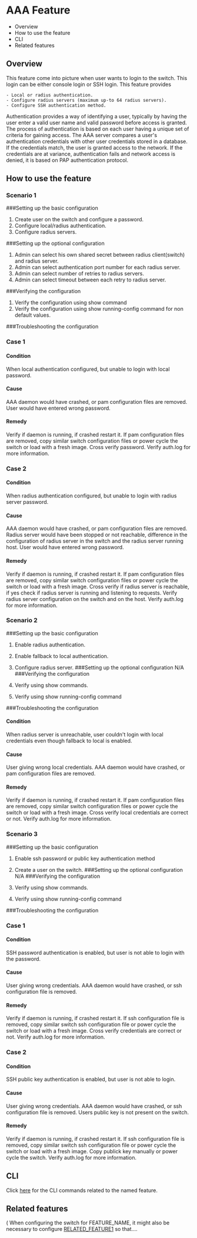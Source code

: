 <!--  See the https://github.com/adam-p/markdown-here/wiki/Markdown-Cheatsheet for additional information about markdown text.
Here are a few suggestions in regards to style and grammar:
* Use active voice. With active voice, the subject is the doer of the action. Tell the reader what
to do by using the imperative mood, for example, Press Enter to view the next screen. See https://en.wikipedia.org/wiki/Active_voice for more information about the active voice. 
* Use present tense. See https://en.wikipedia.org/wiki/Present_tense for more information about using the present tense. 
* Avoid the use of I or third person. Address your instructions to the user. In text, refer to the reader as you (second person) rather than as the user (third person). The exception to not using the third-person is when the documentation is for an administrator. In that case, *the user* is someone the reader interacts with, for example, teach your users how to back up their laptop. 
* See https://en.wikipedia.org/wiki/Wikipedia%3aManual_of_Style for an online style guide.
Note regarding anchors:
--StackEdit automatically creates an anchor tag based off of each heading.  Spaces and other nonconforming characters are substituted by other characters in the anchor when the file is converted to HTML. 
 --> 
 
AAA Feature
=======

- Overview
- How to use the feature
- CLI
- Related features
 
## Overview ##
 <!--Provide an overview here. This overview should give the reader an introduction of when, where and why they would use the feature. -->
This feature come into picture when user wants to login to the switch. This login can be either console login or SSH login. This feature provides

	- Local or radius authentication. 
	- Configure radius servers (maximum up-to 64 radius servers).
	- Configure SSH authentication method.
	 
 Authentication provides a way of identifying a user, typically by having the user enter a valid user name and valid password before access is granted. The process of authentication is based on each user having a unique set of criteria for gaining access. The AAA server compares a user's authentication credentials with other user credentials stored in a database. If the credentials match, the user is granted access to the network. If the credentials are at variance, authentication fails and network access is denied, it is based on PAP authentication protocol.

## How to use the feature ##
### Scenario 1 ###
###Setting up the basic configuration

 1. Create user on the switch and configure a password.
 2. Configure local/radius authentication.
 3. Configure radius servers.

###Setting up the optional configuration
 1. Admin can select his own shared secret between radius client(switch) and radius server.  
 2. Admin can select authentication port number for each radius server.
 3. Admin can select number of retries to radius servers.
 4. Admin can select timeout between each retry to radius server.

###Verifying the configuration

 1. Verify the configuration using show command
 2. Verify the configuration using show running-config command for non default values.

###Troubleshooting the configuration
### Case 1
#### Condition 
When local authentication configured, but unable to login with local password. 
#### Cause 
AAA daemon would have crashed, or pam configuration files are removed. User would have entered wrong password.
#### Remedy  
Verify if daemon is running, if crashed restart it.
If pam configuration files are removed, copy similar switch configuration files or power cycle the switch or load with a fresh image. Cross verify password. Verify auth.log for more information.

### Case 2 
#### Condition 
When radius authentication configured, but unable to login with radius server password. 
#### Cause 
AAA daemon would have crashed, or pam configuration files are removed.
Radius server would have been stopped or not reachable, difference in the configuration of radius server in the switch and the radius server running host. User would have entered wrong password.
#### Remedy  
Verify if daemon is running, if crashed restart it. If pam configuration files are removed, copy similar switch configuration files or power cycle the switch or load with a fresh image. Cross verify if radius server is reachable, if yes check if radius server is running and listening to requests. Verify radius server configuration on the switch and on the host. Verify auth.log for more information.

### Scenario 2 ###
###Setting up the basic configuration
 1. Enable radius authentication.
 2. Enable fallback to local authentication.
 3. Configure radius server.
###Setting up the optional configuration
N/A
###Verifying the configuration

 1. Verify using show commands.
 2. Verify using show running-config command 

###Troubleshooting the configuration
#### Condition 
When radius server is unreachable, user couldn't login with local credentials even though fallback to local is enabled.  
#### Cause 
User giving wrong local credentials. AAA daemon would have crashed, or pam configuration files are removed. 
#### Remedy  
Verify if daemon is running, if crashed restart it. If pam configuration files are removed, copy similar switch configuration files or power cycle the switch or load with a fresh image. Cross verify local credentials are correct or not. Verify auth.log for more information.

### Scenario 3 ###
###Setting up the basic configuration
 1. Enable ssh password or public key authentication method
 2. Create a user on the switch.
###Setting up the optional configuration
N/A
###Verifying the configuration

 1. Verify using show commands.
 2. Verify using show running-config command 

###Troubleshooting the configuration
### Case 1
#### Condition 
SSH password authentication is enabled, but user is not able to login with the password.
#### Cause 
User giving wrong credentials. AAA daemon would have crashed, or ssh configuration file is removed. 
#### Remedy  
Verify if daemon is running, if crashed restart it. If ssh configuration file is removed, copy similar switch ssh configuration file or power cycle the switch or load with a fresh image. Cross verify credentials are correct or not. Verify auth.log for more information.
### Case 2
#### Condition 
SSH public key authentication is enabled, but user is not able to login.
#### Cause 
User giving wrong credentials. AAA daemon would have crashed, or ssh configuration file is removed. Users public key is not present on the switch. 
#### Remedy  
Verify if daemon is running, if crashed restart it. If ssh configuration file is removed, copy similar switch ssh configuration file or power cycle the switch or load with a fresh image. Copy publick key manually or power cycle the switch. Verify auth.log for more information.
## CLI ##
<!--Provide a link to the CLI command related to the feature. The CLI files will be generated to a CLI directory.  -->
Click [here](https://openswitch.net/cli_feature_name.html#cli_command_anchor) for the CLI commands related to the named feature.  
## Related features ##
(<!-- Enter content into this section to describe features that may need to be considered in relation to this particular feature, under what conditions and why.  Provide a hyperlink to each related feature.  Sample text is included below as a potential example or starting point.  -->
When configuring the switch for FEATURE_NAME, it might also be necessary to configure [RELATED_FEATURE1](https://openswitch.net./tbd/other_filefeatures/related_feature1.html#first_anchor) so that....

